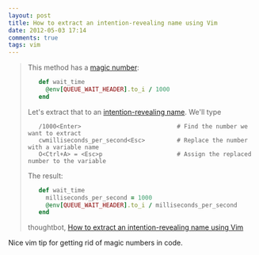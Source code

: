 ```yaml
---
layout: post
title: How to extract an intention-revealing name using Vim
date: 2012-05-03 17:14
comments: true
tags: vim
---
```


> This method has a [magic number][1]:
>
> ``` ruby
>    def wait_time
>      @env[QUEUE_WAIT_HEADER].to_i / 1000
>    end
> ```
>
> Let's extract that to an [intention-revealing name][2]. We'll type
>
> ``` vim
>    /1000<Enter>                           # Find the number we want to extract
>    cwmilliseconds_per_second<Esc>         # Replace the number with a variable name
>    O<Ctrl+A> = <Esc>p                     # Assign the replaced number to the variable
> ```
>
> The result:
>
> ``` ruby
>    def wait_time
>      milliseconds_per_second = 1000
>      @env[QUEUE_WAIT_HEADER].to_i / milliseconds_per_second
>    end
> ```
>
> thoughtbot, [How to extract an intention-revealing name using Vim][3]

Nice vim tip for getting rid of magic numbers in code.

[1]: http://c2.com/cgi/wiki?MagicNumber
[2]: http://c2.com/cgi/wiki?IdentifiersRevealIntent
[3]: http://robots.thoughtbot.com/post/22258289125/how-to-extract-an-intention-revealing-name-using-vim
